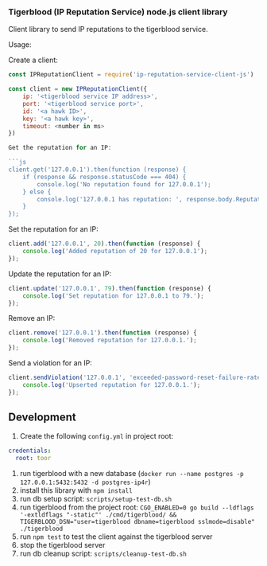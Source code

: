 ### Tigerblood (IP Reputation Service) node.js client library

Client library to send IP reputations to the tigerblood service.

Usage:

Create a client:

```js
const IPReputationClient = require('ip-reputation-service-client-js')

const client = new IPReputationClient({
    ip: '<tigerblood service IP address>',
    port: '<tigerblood service port>',
    id: '<a hawk ID>',
    key: '<a hawk key>',
    timeout: <number in ms>
})

Get the reputation for an IP:

```js
client.get('127.0.0.1').then(function (response) {
    if (response && response.statusCode === 404) {
        console.log('No reputation found for 127.0.0.1');
    } else {
        console.log('127.0.0.1 has reputation: ', response.body.Reputation);
    }
});
```

Set the reputation for an IP:

```js
client.add('127.0.0.1', 20).then(function (response) {
    console.log('Added reputation of 20 for 127.0.0.1');
});
```

Update the reputation for an IP:

```js
client.update('127.0.0.1', 79).then(function (response) {
    console.log('Set reputation for 127.0.0.1 to 79.');
});
```

Remove an IP:

```js
client.remove('127.0.0.1').then(function (response) {
    console.log('Removed reputation for 127.0.0.1.');
});
```

Send a violation for an IP:

```js
client.sendViolation('127.0.0.1', 'exceeded-password-reset-failure-rate-limit').then(function (response) {
    console.log('Upserted reputation for 127.0.0.1.');
});
```

## Development

1. Create the following `config.yml` in project root:

```yml
credentials:
  root: toor
```

1. run tigerblood with a new database (`docker run --name postgres -p 127.0.0.1:5432:5432 -d postgres-ip4r`)
1. install this library with `npm install`
1. run db setup script: `scripts/setup-test-db.sh`
1. run tigerblood from the project root: `CGO_ENABLED=0 go build --ldflags '-extldflags "-static"' ./cmd/tigerblood/ && TIGERBLOOD_DSN="user=tigerblood dbname=tigerblood sslmode=disable" ./tigerblood`
1. run `npm test` to test the client against the tigerblood server
1. stop the tigerblood server
1. run db cleanup script: `scripts/cleanup-test-db.sh`
